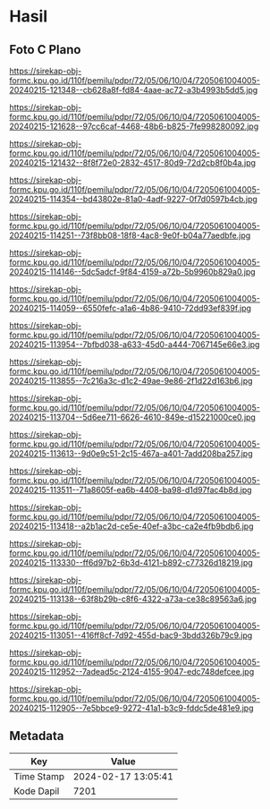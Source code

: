 # Hasil

## Foto C Plano

https://sirekap-obj-formc.kpu.go.id/110f/pemilu/pdpr/72/05/06/10/04/7205061004005-20240215-121348--cb628a8f-fd84-4aae-ac72-a3b4993b5dd5.jpg

https://sirekap-obj-formc.kpu.go.id/110f/pemilu/pdpr/72/05/06/10/04/7205061004005-20240215-121628--97cc6caf-4468-48b6-b825-7fe998280092.jpg

https://sirekap-obj-formc.kpu.go.id/110f/pemilu/pdpr/72/05/06/10/04/7205061004005-20240215-121432--8f8f72e0-2832-4517-80d9-72d2cb8f0b4a.jpg

https://sirekap-obj-formc.kpu.go.id/110f/pemilu/pdpr/72/05/06/10/04/7205061004005-20240215-114354--bd43802e-81a0-4adf-9227-0f7d0597b4cb.jpg

https://sirekap-obj-formc.kpu.go.id/110f/pemilu/pdpr/72/05/06/10/04/7205061004005-20240215-114251--73f8bb08-18f8-4ac8-9e0f-b04a77aedbfe.jpg

https://sirekap-obj-formc.kpu.go.id/110f/pemilu/pdpr/72/05/06/10/04/7205061004005-20240215-114146--5dc5adcf-9f84-4159-a72b-5b9960b829a0.jpg

https://sirekap-obj-formc.kpu.go.id/110f/pemilu/pdpr/72/05/06/10/04/7205061004005-20240215-114059--6550fefc-a1a6-4b86-9410-72dd93ef839f.jpg

https://sirekap-obj-formc.kpu.go.id/110f/pemilu/pdpr/72/05/06/10/04/7205061004005-20240215-113954--7bfbd038-a633-45d0-a444-7067145e66e3.jpg

https://sirekap-obj-formc.kpu.go.id/110f/pemilu/pdpr/72/05/06/10/04/7205061004005-20240215-113855--7c216a3c-d1c2-49ae-9e86-2f1d22d163b6.jpg

https://sirekap-obj-formc.kpu.go.id/110f/pemilu/pdpr/72/05/06/10/04/7205061004005-20240215-113704--5d6ee711-6626-4610-849e-d15221000ce0.jpg

https://sirekap-obj-formc.kpu.go.id/110f/pemilu/pdpr/72/05/06/10/04/7205061004005-20240215-113613--9d0e9c51-2c15-467a-a401-7add208ba257.jpg

https://sirekap-obj-formc.kpu.go.id/110f/pemilu/pdpr/72/05/06/10/04/7205061004005-20240215-113511--71a8605f-ea6b-4408-ba98-d1d97fac4b8d.jpg

https://sirekap-obj-formc.kpu.go.id/110f/pemilu/pdpr/72/05/06/10/04/7205061004005-20240215-113418--a2b1ac2d-ce5e-40ef-a3bc-ca2e4fb9bdb6.jpg

https://sirekap-obj-formc.kpu.go.id/110f/pemilu/pdpr/72/05/06/10/04/7205061004005-20240215-113330--ff6d97b2-6b3d-4121-b892-c77326d18219.jpg

https://sirekap-obj-formc.kpu.go.id/110f/pemilu/pdpr/72/05/06/10/04/7205061004005-20240215-113138--63f8b29b-c8f6-4322-a73a-ce38c89563a6.jpg

https://sirekap-obj-formc.kpu.go.id/110f/pemilu/pdpr/72/05/06/10/04/7205061004005-20240215-113051--416ff8cf-7d92-455d-bac9-3bdd326b79c9.jpg

https://sirekap-obj-formc.kpu.go.id/110f/pemilu/pdpr/72/05/06/10/04/7205061004005-20240215-112952--7adead5c-2124-4155-9047-edc748defcee.jpg

https://sirekap-obj-formc.kpu.go.id/110f/pemilu/pdpr/72/05/06/10/04/7205061004005-20240215-112905--7e5bbce9-9272-41a1-b3c9-fddc5de481e9.jpg


## Metadata

| Key        | Value               |
| ---------- | ------------------- |
| Time Stamp | 2024-02-17 13:05:41 |
| Kode Dapil | 7201                |




